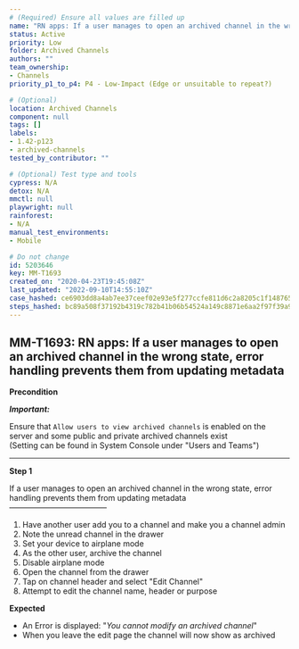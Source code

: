 ```yaml
---
# (Required) Ensure all values are filled up
name: "RN apps: If a user manages to open an archived channel in the wrong state, error handling prevents them from updating metadata"
status: Active
priority: Low
folder: Archived Channels
authors: ""
team_ownership: 
- Channels
priority_p1_to_p4: P4 - Low-Impact (Edge or unsuitable to repeat?)

# (Optional)
location: Archived Channels
component: null
tags: []
labels: 
- 1.42-p123
- archived-channels
tested_by_contributor: ""

# (Optional) Test type and tools
cypress: N/A
detox: N/A
mmctl: null
playwright: null
rainforest: 
- N/A
manual_test_environments: 
- Mobile

# Do not change
id: 5203646
key: MM-T1693
created_on: "2020-04-23T19:45:08Z"
last_updated: "2022-09-10T14:55:10Z"
case_hashed: ce6903dd8a4ab7ee37ceef02e93e5f277ccfe811d6c2a8205c1f148765da7732f440e35af7fb1d3099073da389777fc4
steps_hashed: bc89a508f37192b4319c782b41b06b54524a149c8871e6aa2f97f39a99e41c4b9a759d244466c8699ecace4c7e2c5bb0
---
```


<!-- (Auto-generated) Based on frontmatter's "key" and "name" -->

## MM-T1693: RN apps: If a user manages to open an archived channel in the wrong state, error handling prevents them from updating metadata

**Precondition**

_**Important:**_

Ensure that `Allow users to view archived channels` is enabled on the server and some public and private archived channels exist\
(Setting can be found in System Console under "Users and Teams")

---

**Step 1**

If a user manages to open an archived channel in the wrong state, error handling prevents them from updating metadata\
–––––––––––––––––––––––––

1. Have another user add you to a channel and make you a channel admin
2. Note the unread channel in the drawer
3. Set your device to airplane mode
4. As the other user, archive the channel
5. Disable airplane mode
6. Open the channel from the drawer
7. Tap on channel header and select "Edit Channel"
8. Attempt to edit the channel name, header or purpose

**Expected**

- An Error is displayed: "_You cannot modify an archived channel_"
- When you leave the edit page the channel will now show as archived
